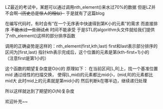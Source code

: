 LZ最近的考试中，某题可以通过调用nth_element()来水过70%的数据
但是LZ并不会啊~~（历史总是惊人的相似）~~
于是就有了这篇blog

在编写代码时，有时会有“在一个无序表中快速得到第K小的元素”的需求
而直接排序 ~~不能水过一些测试点~~ 时间不能承受
于是STL的algorithm头文件就给我们提供了nth_element()这样的部分排序函数

调用的正确姿势是这样的：nth_element(first,kth,last)
first和last表示部分排序的区间为[first,last)
指针kth表示完成后，这个位置的元素是第(kth-first+1)小的
（注意first是第1小的）

这个函数的期望复杂度是O(n)的
原理如下：
在当前区间[L,R]上，找一个基准位置mid
通过线性的扫描交换，
使得[L,mid)的元素都比mid小，(mid,R]的元素都比mid大
此时mid上的元素就是第mid小的
然后判断k在哪半边，继续递归处理

所以这样就达到了期望的$O(N)$复杂度

欢迎补充~~